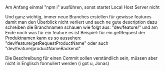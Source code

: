 Am Anfang einmal "npm i" ausführen, sonst startet Local Host Server nicht

Und ganz wichtig, immer neue Branches erstellen für gewisse features damit man den Überblick nicht verliert und auch ne gute description dazu schreiben
  die Branchnamen schauen wie folgt aus: "dev/feature/" und am Ende noch was für ein feature es ist
  Beispiel:
    für ein getRequest der Produktnamen kann es so aussehen: "dev/feature/getRequestProductName" oder auch "dev/feature/productNameBackend"

Die Beschreibung für einen Commit sollen verständlich sein, müssen aber nicht in Englisch formuliert werden (i got u, Jonas)

